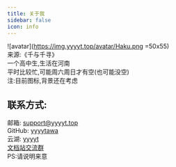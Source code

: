 ```yaml
---
title: 关于我
sidebar: false
icon: info
---
```


![avatar](https://img.yyyyt.top/avatar/Haku.png =50x55)  
来源:《千与千寻》  
一个高中生,生活在河南  
平时比较忙,可能周六周日才有空(也可能没空)  
注:目前图标,背景还在考虑  

## 联系方式:  
邮箱: [support@yyyyt.top](mailto:support@yyyyt.top)  
GitHub: [yyyytawa](https://github.com/yyyytawa)  
云湖: [yyyyt](https://www.yhchat.com/user/homepage/7354488)  
[文档站交流群](https://yhfx.jwznb.com/share?key=AzLufUpeqlvP&ts=1726939457)  
PS:请说明来意  
